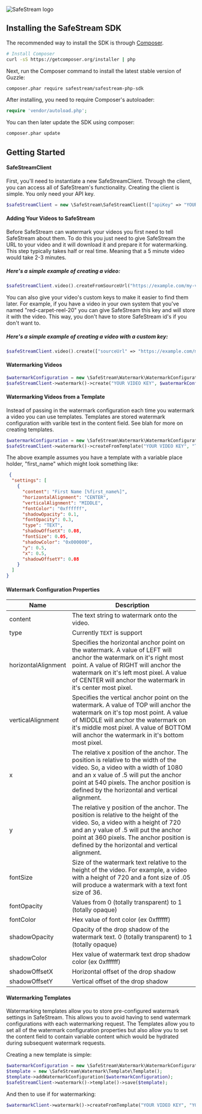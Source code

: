 ![SafeStream logo](https://www.filepicker.io/api/file/4kub5cbVRLmfteT3vqFK)

## Installing the SafeStream SDK

The recommended way to install the SDK is through
[Composer](http://getcomposer.org).

```bash
# Install Composer
curl -sS https://getcomposer.org/installer | php
```

Next, run the Composer command to install the latest stable version of Guzzle:

```bash
composer.phar require safestream/safestream-php-sdk
```

After installing, you need to require Composer's autoloader:

```php
require 'vendor/autoload.php';
```

You can then later update the SDK using composer:

 ```bash
composer.phar update
 ```
 
## Getting Started
#### SafeStreamClient
First, you'll need to instantiate a new SafeStreamClient. Through the client, you can access all of SafeStream's functionality. Creating the client is simple. You only need your API key.
```php
$safeStreamClient = new \SafeStream\SafeStreamClient(["apiKey" => "YOUR API KEY"]);
 ```
 
#### Adding Your Videos to SafeStream
Before SafeStream can watermark your videos you first need to tell SafeStream about them. To do this you just need to give SafeStream the URL to your video and it will download it and prepare it for watermarking. This step typically takes half or real time. Meaning that a 5 minute video would take 2-3 minutes.

##### Here's a simple example of creating a video:

```php
$safeStreamClient.video().createFromSourceUrl("https://example.com/my-video.mp4");
```

You can also give your video's custom keys to make it easier to find them later. For example, if you have a video in your own system that you've named "red-carpet-reel-20" you can give SafeStream this key and will store it with the video. This way, you don't have to store SafeStream id's if you don't want to. 

##### Here's a simple example of creating a video with a custom key:
```php
$safeStreamClient.video().create(["sourceUrl" => "https://example.com/my-video.mp4", "key" => "red-carpet-reel-20"]);
```
#### Watermarking Videos
```php
$watermarkConfiguration = new \SafeStream\Watermark\WatermarkConfiguration(["content" => "YOUR NAME"]);
$safeStreamClient->watermark()->create("YOUR VIDEO KEY", $watermarkConfiguration, 90000);
```
#### Watermarking Videos from a Template
Instead of passing in the watermark configuration each time you watermark a video you can use templates. Templates are stored watermark configuration with varible text in the content field. See blah for more on creating templates.
```php
$watermarkConfiguration = new \SafeStream\Watermark\WatermarkConfiguration(["content" => "YOUR NAME"]);
$safeStreamClient->watermark()->createFromTemplate("YOUR VIDEO KEY", "TEMPLATE ID", array("first_name", "Joe"));
```

The above example assumes you have a template with a variable place holder, "first_name" which might look something like:
```json
 {
  "settings": [
    {
      "content": "First Name [%first_name%]",
      "horizontalAlignment": "CENTER",
      "verticalAlignment": "MIDDLE",
      "fontColor": "0xffffff",
      "shadowOpacity": 0.1,
      "fontOpacity": 0.3,
      "type": "TEXT",
      "shadowOffsetX": 0.08,
      "fontSize": 0.05,
      "shadowColor": "0x000000",
      "y": 0.5,
      "x": 0.5,
      "shadowOffsetY": 0.08
    }
  ]
}
```

#### Watermark Configuration Properties
Name | Description
------------ | -------------
content | The text string to watermark onto the video.
type | Currently <code>TEXT</code> is support
horizontalAlignment | Specifies the horizontal anchor point on the watermark. A value of LEFT will anchor the watermark on it's right most point. A value of RIGHT will anchor the watermark on it's left most pixel. A value of CENTER will anchor the watermark in it's center most pixel.
verticalAlignment | Specifies the vertical anchor point on the watermark. A value of TOP will anchor the watermark on it's top most point. A value of MIDDLE will anchor the watermark on it's middle most pixel. A value of BOTTOM will anchor the watermark in it's bottom most pixel.
x | The relative x position of the anchor. The position is relative to the width of the video. So, a video with a width of 1080 and an x value of .5 will put the anchor point at 540 pixels. The anchor position is defined by the horizontal and vertical alignment.
y | The relative y position of the anchor. The position is relative to the height of the video. So, a video with a height of 720 and an y value of .5 will put the anchor point at 360 pixels. The anchor position is defined by the horizontal and vertical alignment.
fontSize | Size of the watermark text relative to the height of the video. For example, a video with a height of 720 and a font size of .05 will produce a watermark with a text font size of 36.
fontOpacity |Values from 0 (totally transparent) to 1 (totally opaque)
fontColor | Hex value of font color (ex 0xffffff)
shadowOpacity | Opacity of the drop shadow of the watermark text. 0 (totally transparent) to 1 (totally opaque)
shadowColor | Hex value of watermark text drop shadow color (ex 0xffffff)
shadowOffsetX | Horizontal offset of the drop shadow
shadowOffsetY | Vertical offset of the drop shadow

#### Watermarking Templates
Watermarking templates allow you to store pre-configured watermark settings in SafeStream. This allows you to avoid having to send watermark configurations with each watermarking request. The Templates allow you to set all of the watermark configuration properties but also allow you to set the content field to contain variable content which would be hydrated during subsequent watermark requests.

Creating a new template is simple:
```php
$watermarkConfiguration = new \SafeStream\Watermark\WatermarkConfiguration(["content" => "[%first_name%]"]);
$template = new \SafeStream\Watermark\Template\Template();
$template->addWatermarkConfiguration($watermarkConfiguration);
$safeStreamClient->watermark()->template()->save($template);
```

And then to use if for watermarking:
```php
$watermarkClient->watermark()->createFromTemplate("YOUR VIDEO KEY", "YOUR TEMPLATE ID", array("first_name" => "Joe"));
```
